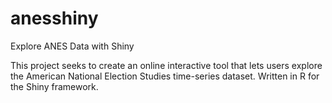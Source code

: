 anesshiny
=========

Explore ANES Data with Shiny

This project seeks to create an online interactive tool that lets users explore the American National Election Studies time-series dataset. Written in R for the Shiny framework.
